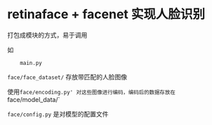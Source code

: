 # retinaface + facenet 实现人脸识别

打包成模块的方式，易于调用

如
```
    main.py
```

`face/face_dataset/` 存放带匹配的人脸图像 

使用`face/encoding.py' 对这些图像进行编码，编码后的数据存放在 `face/model_data/`

`face/config.py` 是对模型的配置文件
